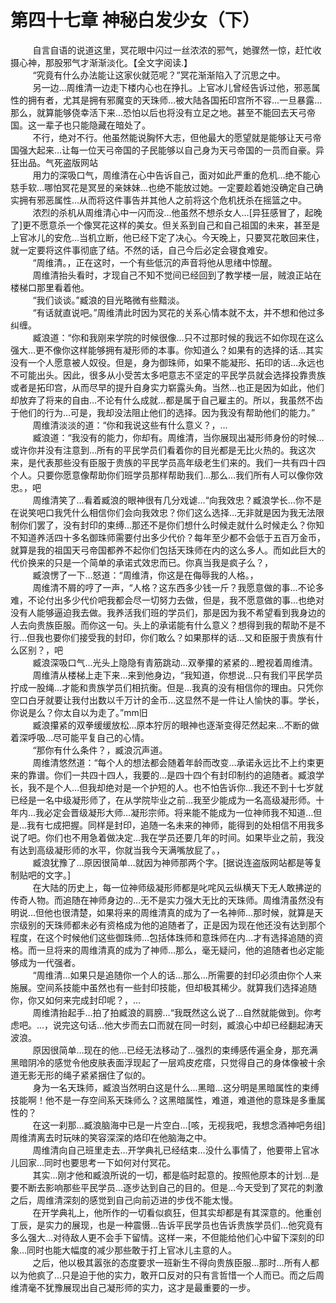 <h1>第四十七章 神秘白发少女（下）</h1>
<div id="content">&nbsp&nbsp&nbsp&nbsp&nbsp&nbsp&nbsp&nbsp
 自言自语的说道这里，冥花眼中闪过一丝浓浓的邪气，她骤然一惊，赶忙收摄心神，那股邪气才渐渐淡化。【全文字阅读.】
 <br/>&nbsp&nbsp&nbsp&nbsp&nbsp&nbsp&nbsp&nbsp
 “究竟有什么办法能让这家伙就范呢？”冥花渐渐陷入了沉思之中。
 <br/>&nbsp&nbsp&nbsp&nbsp&nbsp&nbsp&nbsp&nbsp
 另一边…周维清一边走下楼内心也在挣扎。上官冰儿曾经告诉过他，邪恶属性的拥有者，尤其是拥有邪魔变的天珠师…被大陆各国拓印宫所不容…一旦暴露…那么，就算能够侥幸活下来…恐怕以后也将没有立足之地。甚至不能回去天弓帝国。这一辈子也只能隐藏在暗处了。
 <br/>&nbsp&nbsp&nbsp&nbsp&nbsp&nbsp&nbsp&nbsp
 不行，绝对不行。他虽然能说胸怀大志，但他最大的愿望就是能够让天弓帝国强大起来…让每一位天弓帝国的子民能够以自己身为天弓帝国的一员而自豪。异狂出品。气死盗版网站
 <br/>&nbsp&nbsp&nbsp&nbsp&nbsp&nbsp&nbsp&nbsp
 用力的深吸口气，周维清在心中告诉自己，面对如此严重的危机…绝不能心慈手软…哪怕冥花是冥昱的亲妹妹…也绝不能放过她。一定要趁着她没确定自己确实拥有邪恶属性…从而将这件事告并其他人之前将这个危机抚杀在摇篮之中。
 <br/>&nbsp&nbsp&nbsp&nbsp&nbsp&nbsp&nbsp&nbsp
 浓烈的杀机从周维清心中一闪而没…他虽然不想杀女人…[异狂感冒了，起晚了]更不愿意杀一个像冥花这样的美女。但关系到自己和自己祖国的未来，甚至是上官冰儿的安危…当机立断，他已经下定了决心。今天晚上，只要冥花敢回来住，就一定要将这件事彻底了结。不然的话，自己今后必定会寝食难安。
 <br/>&nbsp&nbsp&nbsp&nbsp&nbsp&nbsp&nbsp&nbsp
 “周维清。，正在这时，一个有些低沉的声音将他从思绪中惊醒。
 <br/>&nbsp&nbsp&nbsp&nbsp&nbsp&nbsp&nbsp&nbsp
 周维清抬头看时，才现自己不知不觉间已经回到了教学楼一层，贼浪正站在楼梯口那里看着他。
 <br/>&nbsp&nbsp&nbsp&nbsp&nbsp&nbsp&nbsp&nbsp
 “我们谈谈。”臧浪的目光略微有些黯淡。
 <br/>&nbsp&nbsp&nbsp&nbsp&nbsp&nbsp&nbsp&nbsp
 “有话就直说吧。”周维清此时因为冥花的关系心情本就不太，并不想和他过多纠缠。
 <br/>&nbsp&nbsp&nbsp&nbsp&nbsp&nbsp&nbsp&nbsp
 臧浪道：“你和我刚来学院的时候很像…只不过那时候的我远不如你现在这么强大…更不像你这样能够拥有凝形师的本事。你知道么？如果有的选择的话…其实没有一个人愿意被人奴役。但是，身为御珠师，如果不能凝形、拓印的话…永远也不可能出头。因此，很多从小受苦太多吧意志不坚定的平民学员就会选择投靠贵族或者是拓印宫，从而尽早的提升自身实力崭露头角。当然…也正是因为如此，他们却放弃了将来的自由…不论有什么成就…都是属于自己雇主的。所以，我虽然不齿于他们的行为…可是，我却没法阻止他们的选择。因为我没有帮助他们的能力。”
 <br/>&nbsp&nbsp&nbsp&nbsp&nbsp&nbsp&nbsp&nbsp
 周维清淡淡的道：“你和我说这些有什么意义？，…
 <br/>&nbsp&nbsp&nbsp&nbsp&nbsp&nbsp&nbsp&nbsp
 臧浪道：“我没有的能力，你却有。周维清，当你展现出凝形师身份的时候…或许你并没有注意到…所有的平民学员们看着你的目光都是无比火热的。我这次来，是代表那些没有臣服于贵族的平民学员高年级老生们来的。我们一共有四十四个人。只要你愿意像帮助你们班学员那样帮助我们…那么…我们所有人可以像你效忠。，吧
 <br/>&nbsp&nbsp&nbsp&nbsp&nbsp&nbsp&nbsp&nbsp
 周维清笑了…看着臧浪的眼神很有几分戏谑…“向我效忠？臧浪学长…你不是在说笑吧口我凭什么相信你们会向我效忠？你们这么选择…无非就是因为我无法限制你们罢了，没有封印的束缚…那还不是你们想什么时候走就什么时候走么？你知不知道养活四十多名御珠师需要付出多少代价？每年至少都不会低于五百万金币，就算是我的祖国天弓帝国都养不起你们包括天珠师在内的这么多人。而如此巨大的代价换来的只是一个简单的承诺式效忠而已。你真当我是疯子么？，
 <br/>&nbsp&nbsp&nbsp&nbsp&nbsp&nbsp&nbsp&nbsp
 臧浪愣了一下…怒道：“周维清，你这是在侮辱我的人格。，
 <br/>&nbsp&nbsp&nbsp&nbsp&nbsp&nbsp&nbsp&nbsp
 周维清不屑的哼了一声，“人格？这东西多少钱一斤？我愿意做的事…不论多难，不论付出多少代价吧我都会尽一切努力去做，但是，我不愿意做的事…也绝对没有人能够逼迫我去做。我养活我们班的学员们，那是因为我不希望看到我身边的人去向贵族臣服。而你这一句。头上的承诺能有什么意义？想得到我的帮助不是不行…但我也要你们接受我的封印，你们敢么？如果那样的话…又和臣服于贵族有什么区别？，吧
 <br/>&nbsp&nbsp&nbsp&nbsp&nbsp&nbsp&nbsp&nbsp
 臧浪深吸口气…光头上隐隐有青筋跳动…双拳攥的紧紧的…瞪视着周维清。
 <br/>&nbsp&nbsp&nbsp&nbsp&nbsp&nbsp&nbsp&nbsp
 周维清从楼梯上走下来…来到他身边，“我知道，你想说…只有我们平民学员拧成一股绳…才能和贵族学员们相抗衡。但是…我真的没有相信你的理由。只凭你空口白牙就要让我付出数以千万计的金币…这显然不是一件让人愉快的事。学长，你说是么？你太自以为走了。”mm旧
 <br/>&nbsp&nbsp&nbsp&nbsp&nbsp&nbsp&nbsp&nbsp
 臧浪攥紧的双拳缓缓放松…原本狞厉的眼神也逐渐变得茫然起来…不断的做着深呼吸…尽可能平复自己的心情。
 <br/>&nbsp&nbsp&nbsp&nbsp&nbsp&nbsp&nbsp&nbsp
 “那你有什么条件？，臧浪沉声道。
 <br/>&nbsp&nbsp&nbsp&nbsp&nbsp&nbsp&nbsp&nbsp
 周维清悠然道：“每个人的想法都会随着年龄而改变…承诺永远比不上约束更来的靠谱。你们一共四十四人，我要的…是四十四个有封印制约的追随者。臧浪学长，我不是个人…但我却绝对是一个护短的人。也不怕告诉你…我还不到十七岁就已经是一名中级凝形师了，在从学院毕业之前…我至少能成为一名高级凝形师。十年内…我必定会晋级凝形大师…凝形宗师。将来能不能成为一位神师我不知道…但是…我有七成把握。同样是封印，追随一名未来的神师，能得到的处相信不用我多说了吧。你们也不用急着做决定…我在学员还要几年的时间。如果毕业之前，我没有达到高级凝形师的水平，你就当我今天满嘴放屁了。，
 <br/>&nbsp&nbsp&nbsp&nbsp&nbsp&nbsp&nbsp&nbsp
 臧浪犹豫了…原因很简单…就因为神师那两个字。[据说连盗版网站都是等复制贴吧的文字。]
 <br/>&nbsp&nbsp&nbsp&nbsp&nbsp&nbsp&nbsp&nbsp
 在大陆的历史上，每一位神师级凝形师都是叱咤风云纵横天下无人敢拂逆的传奇人物。而追随在神师身边的…无不是实力强大无比的天珠师。周维清虽然没有明说…但他也很清楚，如果将来的周维清真的成为了一名神师…那时候，就算是天宗级别的天珠师都未必有资格成为他的追随者了，正是因为现在他还没有达到那个程度，在这个时候他们这些御珠师…包括体珠师和意珠师在内…才有选择追随的资格。而一旦将来的周维清真的成为了神师…那么，毫无疑问，他的追随者也必定能够成为一代强者。
 <br/>&nbsp&nbsp&nbsp&nbsp&nbsp&nbsp&nbsp&nbsp
 “周维清…如果只是追随你一个人的话…那么…所需要的封印必须由你个人来施展。空间系技能中虽然也有一些封印技能，但却极其稀少。就算我们选择追随你，你又如何来完成封印呢？，…
 <br/>&nbsp&nbsp&nbsp&nbsp&nbsp&nbsp&nbsp&nbsp
 周维清抬起手…拍了拍臧浪的肩膀…“我既然这么说了…自然就能做到。你考虑吧。…，说完这句话…他大步而去口而就在同一时刻，臧浪心中却已经翻起涛天波浪。
 <br/>&nbsp&nbsp&nbsp&nbsp&nbsp&nbsp&nbsp&nbsp
 原因很简单…现在的他…已经无法移动了…强烈的束缚感传遍全身，那充满黑暗阴冷的感觉令他皮肤表面浮现起了一层鸡皮疙瘩，只觉得自己的身体像被十余道无影无形的绳子紧紧捆住了似的。
 <br/>&nbsp&nbsp&nbsp&nbsp&nbsp&nbsp&nbsp&nbsp
 身为一名天珠师，臧浪当然明白这是什么…黑暗…这分明是黑暗属性的束缚技能啊！他不是一存空间系天珠师么？这黑暗属性，难道，难道他的意珠是多重属性的？
 <br/>&nbsp&nbsp&nbsp&nbsp&nbsp&nbsp&nbsp&nbsp
 在这一刹那…臧浪脑海中已是一片空白…[咳，无视我吧，我想念酒神吧务组]周维清离去时玩味的笑容深深的烙印在他脑海之中。
 <br/>&nbsp&nbsp&nbsp&nbsp&nbsp&nbsp&nbsp&nbsp
 周维清向自己班里走去…开学典礼已经结束…没什么事情了，他要带上官冰儿回家…同时也要思考一下如何对付冥花。
 <br/>&nbsp&nbsp&nbsp&nbsp&nbsp&nbsp&nbsp&nbsp
 其实…刚才他和臧浪所说的一切，都是临时起意的。按照他原本的计划…是要不断去影响那些平民学员…逐步达到自己的目的。但是…今天受到了冥花的刺激之后，周维清深刻的感觉到自己向前迈进的步伐不能太慢。
 <br/>&nbsp&nbsp&nbsp&nbsp&nbsp&nbsp&nbsp&nbsp
 在开学典礼上，他所作的一切看似疯狂，但其实却都是有其深意的。他重创丁辰，是实力的展现，也是一种震慑…告诉平民学员也告诉贵族学员们…他究竟有多么强大…对待敌人更不会手下留情。这样一来，不但能给他们心中留下深刻的印象…同时也能大幅度的减少那些敢于打上官冰儿主意的人。
 <br/>&nbsp&nbsp&nbsp&nbsp&nbsp&nbsp&nbsp&nbsp
 之后，他以极其嚣张的态度要求一班新生不得向贵族臣服…那时…所有人都以为他疯了…只是迫于他的实力，敢开口反对的只有言哲惜一个人而已。而之后周维清毫不犹豫展现出自己凝形师的实力，这才是最重要的一步。
 <br/>&nbsp&nbsp&nbsp&nbsp&nbsp&nbsp&nbsp&nbsp
 <br/>&nbsp&nbsp&nbsp&nbsp&nbsp&nbsp&nbsp&nbsp
</div>
